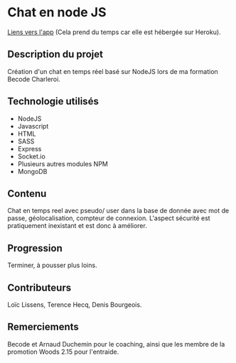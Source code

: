 # Chat en node JS

[Liens vers l'app](https://node-js-becode-chat.herokuapp.com/) (Cela prend du temps car elle est hébergée sur Heroku).

## Description du projet

Création d'un chat en temps réel basé sur NodeJS lors de ma formation Becode Charleroi.

## Technologie utilisés

- NodeJS
- Javascript
- HTML
- SASS
- Express
- Socket.io
- Plusieurs autres modules NPM
- MongoDB

## Contenu

Chat en temps reel avec pseudo/ user dans la base de donnée avec mot de passe, géolocalisation, compteur de connexion.
L'aspect sécurité est pratiquement inexistant et est donc à améliorer.

## Progression

Terminer, à pousser plus loins.

## Contributeurs

Loïc Lissens, Terence Hecq, Denis Bourgeois.

## Remerciements

Becode et Arnaud Duchemin pour le coaching, ainsi que les membre de la promotion Woods 2.15 pour l'entraide.
